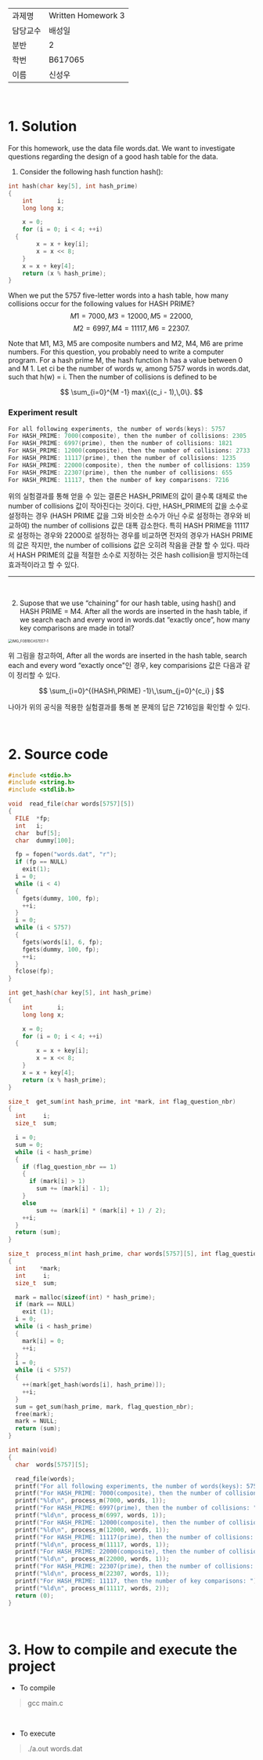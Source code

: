 |          |                    |
| -------- | ------------------ |
| 과제명   | Written Homework 3 |
| 담당교수 | 배성일             |
| 분반     | 2                  |
| 학번     | B617065            |
| 이름     | 신성우             |

<br/>

# 1. Solution

For this homework, use the data file words.dat. We want to investigate questions regarding the design of a good hash table for the data.

1. Consider the following hash function hash():

```c
int hash(char key[5], int hash_prime)
{
	int       i;
	long long x;

	x = 0;
	for (i = 0; i < 4; ++i)
  {
		x = x + key[i];
		x = x << 8;
	}
	x = x + key[4];
	return (x % hash_prime);
}
```

When we put the 5757 five-letter words into a hash table, how many collisions occur for the following values for HASH PRIME?
$$
M1 = 7000,\,M3 = 12000,\,M5 = 22000,
$$
$$
M2 = 6997,\,M4 = 11117,\,M6 = 22307.
$$

Note that M1, M3, M5 are composite numbers and M2, M4, M6 are prime numbers. For this question, you probably need to write a computer program. For a hash prime M, the hash function h has a value between 0 and M  1. Let ci be the number of words w, among 5757 words in words.dat, such that h(w) = i. Then the number of collisions is defined to be

$$
\sum_{i=0}^{M -1} max\{(c_i - 1),\,0\}.
$$

### Experiment result
```c
For all following experiments, the number of words(keys): 5757
For HASH_PRIME: 7000(composite), then the number of collisions: 2305
For HASH_PRIME: 6997(prime), then the number of collisions: 1821
For HASH_PRIME: 12000(composite), then the number of collisions: 2733
For HASH_PRIME: 11117(prime), then the number of collisions: 1235
For HASH_PRIME: 22000(composite), then the number of collisions: 1359
For HASH_PRIME: 22307(prime), then the number of collisions: 655
For HASH_PRIME: 11117, then the number of key comparisons: 7216
```

위의 실험결과를 통해 얻을 수 있는 결론은 HASH_PRIME의 값이 클수록 대체로 the number of collisions 값이 작아진다는 것이다. 다만, HASH_PRIME의 값을 소수로 설정하는 경우 (HASH PRIME 값을 그와 비슷한 소수가 아닌 수로 설정하는 경우와 비교하여) the number of collisions 값은 대폭 감소한다. 특히 HASH PRIME을 11117로 설정하는 경우와 22000로 설정하는 경우를 비교하면 전자의 경우가 HASH PRIME의 값은 작지만, the number of collisions 값은 오히려 작음을 관찰 할 수 있다. 따라서 HASH PRIME의 값을 적절한 소수로 지정하는 것은 hash collision을 방지하는데 효과적이라고 할 수 있다.

---

<br/>

2. Supose that we use “chaining” for our hash table, using hash() and HASH PRIME = M4. After all the words are inserted in the hash table, if we search each and every word in words.dat “exactly once”, how many key comparisons are made in total?

<img src="https://user-images.githubusercontent.com/83692797/141724500-a63c2ae2-19d3-4abc-a691-fa81f8bf9af9.jpeg" alt="IMG_F0B1BCA57EE7-1" style="zoom:50%;" />

위 그림을 참고하여, After all the words are inserted in the hash table, search each and every word “exactly once"인 경우, key comparisions 값은 다음과 같이 정리할 수 있다.

$$
\sum_{i=0}^{(HASH\,PRIME) -1}\,\sum_{j=0}^{c_i} j
$$


나아가 위의 공식을 적용한 실험결과를 통해 본 문제의 답은 7216임을 확인할 수 있다.

 <br/>

# 2. Source code

```c
#include <stdio.h>
#include <string.h>
#include <stdlib.h>

void  read_file(char words[5757][5])
{
  FILE  *fp;
  int   i;
  char  buf[5];
  char  dummy[100];

  fp = fopen("words.dat", "r");
  if (fp == NULL)
    exit(1);
  i = 0;
  while (i < 4)
  {
    fgets(dummy, 100, fp);
    ++i;
  }
  i = 0;
  while (i < 5757)
  {
    fgets(words[i], 6, fp);
    fgets(dummy, 100, fp);
    ++i;
  }
  fclose(fp);
}

int get_hash(char key[5], int hash_prime)
{
	int       i;
	long long x;

	x = 0;
	for (i = 0; i < 4; ++i)
  {
		x = x + key[i];
		x = x << 8;
	}
	x = x + key[4];
	return (x % hash_prime);
}

size_t  get_sum(int hash_prime, int *mark, int flag_question_nbr)
{
  int     i;
  size_t  sum;

  i = 0;
  sum = 0;
  while (i < hash_prime)
  {
    if (flag_question_nbr == 1)
    {
      if (mark[i] > 1)
        sum += (mark[i] - 1);
    }
    else
	    sum += (mark[i] * (mark[i] + 1) / 2);
    ++i;
  }
  return (sum);
}

size_t  process_m(int hash_prime, char words[5757][5], int flag_question_nbr)
{
  int    *mark;
  int     i;
  size_t  sum;

  mark = malloc(sizeof(int) * hash_prime);
  if (mark == NULL)
    exit (1);
  i = 0;
  while (i < hash_prime)
  {
    mark[i] = 0;
    ++i;
  }
  i = 0;
  while (i < 5757)
  {
    ++(mark[get_hash(words[i], hash_prime)]);
    ++i;
  }
  sum = get_sum(hash_prime, mark, flag_question_nbr);
  free(mark);
  mark = NULL;
  return (sum);
}

int main(void)
{
  char  words[5757][5];

  read_file(words);
  printf("For all following experiments, the number of words(keys): 5757\n");
  printf("For HASH_PRIME: 7000(composite), then the number of collisions: ");
  printf("%ld\n", process_m(7000, words, 1));
  printf("For HASH_PRIME: 6997(prime), then the number of collisions: ");
  printf("%ld\n", process_m(6997, words, 1));
  printf("For HASH_PRIME: 12000(composite), then the number of collisions: ");
  printf("%ld\n", process_m(12000, words, 1));
  printf("For HASH_PRIME: 11117(prime), then the number of collisions: ");
  printf("%ld\n", process_m(11117, words, 1));
  printf("For HASH_PRIME: 22000(composite), then the number of collisions: ");
  printf("%ld\n", process_m(22000, words, 1));
  printf("For HASH_PRIME: 22307(prime), then the number of collisions: ");
  printf("%ld\n", process_m(22307, words, 1));
  printf("For HASH_PRIME: 11117, then the number of key comparisons: ");
  printf("%ld\n", process_m(11117, words, 2));
  return (0);
}
```

<br/>

# 3. How to compile and execute the project

* To compile

> gcc main.c

<br/>

* To execute

> ./a.out words.dat